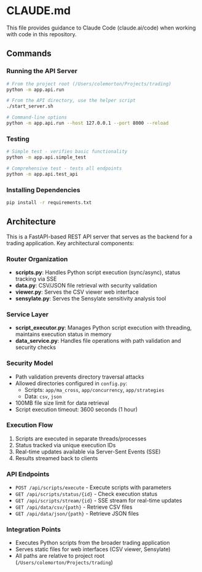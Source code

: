 # CLAUDE.md

This file provides guidance to Claude Code (claude.ai/code) when working with code in this repository.

## Commands

### Running the API Server

```bash
# From the project root (/Users/colemorton/Projects/trading)
python -m app.api.run

# From the API directory, use the helper script
./start_server.sh

# Command-line options
python -m app.api.run --host 127.0.0.1 --port 8000 --reload
```

### Testing

```bash
# Simple test - verifies basic functionality
python -m app.api.simple_test

# Comprehensive test - tests all endpoints
python -m app.api.test_api
```

### Installing Dependencies

```bash
pip install -r requirements.txt
```

## Architecture

This is a FastAPI-based REST API server that serves as the backend for a trading application. Key architectural components:

### Router Organization

- **scripts.py**: Handles Python script execution (sync/async), status tracking via SSE
- **data.py**: CSV/JSON file retrieval with security validation
- **viewer.py**: Serves the CSV viewer web interface
- **sensylate.py**: Serves the Sensylate sensitivity analysis tool

### Service Layer

- **script_executor.py**: Manages Python script execution with threading, maintains execution status in memory
- **data_service.py**: Handles file operations with path validation and security checks

### Security Model

- Path validation prevents directory traversal attacks
- Allowed directories configured in `config.py`:
  - Scripts: `app/ma_cross`, `app/concurrency`, `app/strategies`
  - Data: `csv`, `json`
- 100MB file size limit for data retrieval
- Script execution timeout: 3600 seconds (1 hour)

### Execution Flow

1. Scripts are executed in separate threads/processes
2. Status tracked via unique execution IDs
3. Real-time updates available via Server-Sent Events (SSE)
4. Results streamed back to clients

### API Endpoints

- `POST /api/scripts/execute` - Execute scripts with parameters
- `GET /api/scripts/status/{id}` - Check execution status
- `GET /api/scripts/stream/{id}` - SSE stream for real-time updates
- `GET /api/data/csv/{path}` - Retrieve CSV files
- `GET /api/data/json/{path}` - Retrieve JSON files

### Integration Points

- Executes Python scripts from the broader trading application
- Serves static files for web interfaces (CSV viewer, Sensylate)
- All paths are relative to project root (`/Users/colemorton/Projects/trading`)
